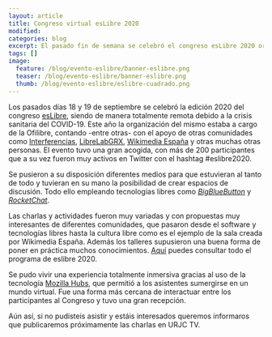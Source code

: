 ```yaml
---
layout: article
title: Congreso virtual esLibre 2020
modified:
categories: blog
excerpt: El pasado fin de semana se celebró el congreso esLibre 2020 organizado por la Ofilibre que tuvo una gran afluencia de gente pese a ser una edición en remoto.
tags: []
image:
  feature: /blog/evento-eslibre/banner-eslibre.png
  teaser: /blog/evento-eslibre/banner-eslibre.png
  thumb: /blog/evento-eslibre/eslibre-cuadrado.png
---
```


Los pasados días 18 y 19 de septiembre se celebró la edición 2020 del congreso [esLibre](https://eslib.re/2020/), siendo de manera totalmente remota debido a la crisis sanitaria del COVID-19. Este año la organización del mismo estaba a cargo de la Ofilibre, contando -entre otras- con el apoyo de otras comunidades como [Interferencias](https://interferencias.tech/), [LibreLabGRX](https://librelabgrx.cc/), [Wikimedia España](https://www.wikimedia.es/) y otras muchas otras personas.
El evento tuvo una gran acogida, con más de 200 participantes que a su vez fueron muy activos en Twitter con el hashtag #eslibre2020. 

Se pusieron a su disposición diferentes medios para que estuvieran al tanto de todo y tuvieran en su mano la posibilidad de crear espacios de discusión. Todo ello empleando tecnologías libres como [*BigBlueButton*](https://bbb.eslibre.urjc.es/b) y [*RocketChat*](https://rocket.eslibre.urjc.es/channel/ayuda).

Las charlas y actividades fueron muy variadas y con propuestas muy interesantes de diferentes comunidades, que pasaron desde el software y tecnologías libres hasta la cultura libre como es el ejemplo de la sala creada por Wikimedia España. Además los talleres supusieron una buena forma de poner en práctica muchos conocimientos. [Aquí](https://eslib.re/2020/programa/) puedes consultar todo el programa de eslibre 2020.

Se pudo vivir una experiencia totalmente inmersiva gracias al uso de la tecnología [Mozilla Hubs](https://hubs.mozilla.com/), que permitió a los asistentes sumergirse en un mundo virtual. Fue una forma más cercana de interactuar entre los participantes al Congreso y tuvo una gran recepción.

Aún así, si no pudisteis asistir y estáis interesados queremos informaros que publicaremos próximamente las charlas en URJC TV.